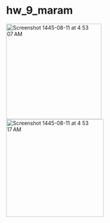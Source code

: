 # hw_9_maram

<img width="256" alt="Screenshot 1445-08-11 at 4 53 07 AM" src="https://github.com/maramnaif/HW-9/assets/123784913/42e75a17-a68c-466b-bce6-62c9c95186d0">
<img width="262" alt="Screenshot 1445-08-11 at 4 53 17 AM" src="https://github.com/maramnaif/HW-9/assets/123784913/8becfc6f-2a24-4b4d-91a0-958d20b95d6e">
